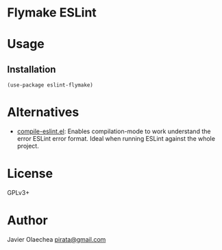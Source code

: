 # Flymake ESLint

# Usage

## Installation

```emacs-lisp
(use-package eslint-flymake)
```

# Alternatives

- [compile-eslint.el]: Enables compilation-mode to work understand the
  error ESLint error format. Ideal when running ESLint against the
  whole project.

# License

GPLv3+

# Author

Javier Olaechea <pirata@gmail.com>


[compile-eslint.el]: https://github.com/Fuco1/compile-eslint
